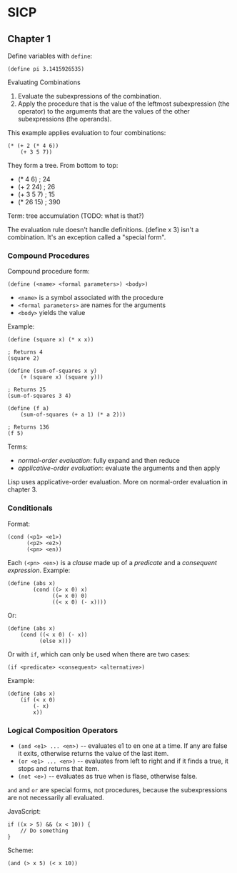 SICP
====

## Chapter 1

Define variables with `define`:

	(define pi 3.1415926535)

Evaluating Combinations

1. Evaluate the subexpressions of the combination.
2. Apply the procedure that is the value of the leftmost subexpression (the operator) to the arguments that are the values of the other subexpressions (the operands).

This example applies evaluation to four combinations:

	(* (+ 2 (* 4 6))
		(+ 3 5 7))

They form a tree. From bottom to top:

* (* 4 6) ; 24
* (+ 2 24) ; 26
* (+ 3 5 7) ; 15
* (* 26 15) ; 390

Term: tree accumulation (TODO: what is that?)

The evaluation rule doesn't handle definitions. (define x 3) isn't a combination. It's an exception called a "special form".

### Compound Procedures

Compound procedure form:

	(define (<name> <formal parameters>) <body>)

* `<name>` is a symbol associated with the procedure
* `<formal parameters>` are names for the arguments
* `<body>` yields the value

Example:

	(define (square x) (* x x))

	; Returns 4
	(square 2)

	(define (sum-of-squares x y)
		(+ (square x) (square y)))

	; Returns 25
	(sum-of-squares 3 4)

	(define (f a)
		(sum-of-squares (+ a 1) (* a 2)))

	; Returns 136
	(f 5)
	
Terms:

* _normal-order evaluation_: fully expand and then reduce 
* _applicative-order evaluation_: evaluate the arguments and then apply

Lisp uses applicative-order evaluation. More on normal-order evaluation in chapter 3.

### Conditionals

Format:

    (cond (<p1> <e1>)
    	  (<p2> <e2>)
	  	  (<pn> <en))

Each `(<pn> <en>)` is a _clause_ made up of a _predicate_ and a _consequent expression_. Example:

    (define (abs x)
    	    (cond ((> x 0) x)
	    		  ((= x 0) 0)
		     	  ((< x 0) (- x))))

Or:

	(define (abs x)
		(cond ((< x 0) (- x))
			  (else x)))

Or with `if`, which can only be used when there are two cases:

	(if <predicate> <consequent> <alternative>)

Example:

	(define (abs x)
		(if (< x 0)
			(- x)
			x))

### Logical Composition Operators

* `(and <e1> ... <en>)` -- evaluates e1 to en one at a time. If any are false it exits, otherwise returns the value of the last item.
* `(or <e1> ... <en>)` -- evaluates from left to right and if it finds a true, it stops and returns that item.
* `(not <e>)` -- evaluates as true when <e> is flase, otherwise false.

`and` and `or` are special forms, not procedures, because the subexpressions are not necessarily all evaluated.

JavaScript:

	if ((x > 5) && (x < 10)) {
		// Do something
	}

Scheme:

	(and (> x 5) (< x 10))


